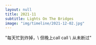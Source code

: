 ```yaml
---
layout: null
title: 2021-11
subtitle: Lights On The Bridges
image: "img/timeline/2021-12-02.jpg"
---
```

"每天忙到炸掉，\\
但晚上call call \\
从未断过"
